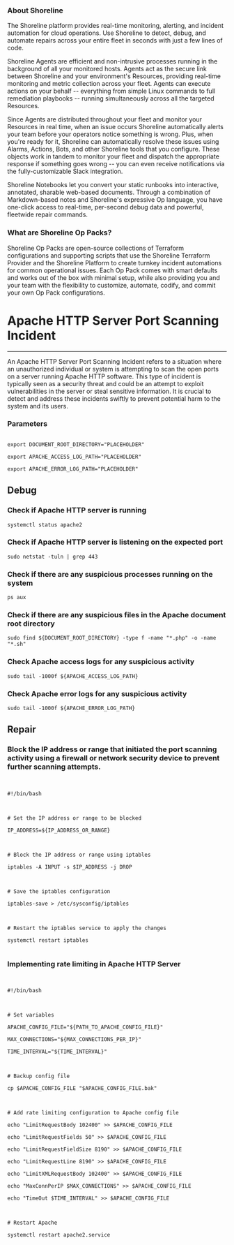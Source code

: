 
### About Shoreline
The Shoreline platform provides real-time monitoring, alerting, and incident automation for cloud operations. Use Shoreline to detect, debug, and automate repairs across your entire fleet in seconds with just a few lines of code.

Shoreline Agents are efficient and non-intrusive processes running in the background of all your monitored hosts. Agents act as the secure link between Shoreline and your environment's Resources, providing real-time monitoring and metric collection across your fleet. Agents can execute actions on your behalf -- everything from simple Linux commands to full remediation playbooks -- running simultaneously across all the targeted Resources.

Since Agents are distributed throughout your fleet and monitor your Resources in real time, when an issue occurs Shoreline automatically alerts your team before your operators notice something is wrong. Plus, when you're ready for it, Shoreline can automatically resolve these issues using Alarms, Actions, Bots, and other Shoreline tools that you configure. These objects work in tandem to monitor your fleet and dispatch the appropriate response if something goes wrong -- you can even receive notifications via the fully-customizable Slack integration.

Shoreline Notebooks let you convert your static runbooks into interactive, annotated, sharable web-based documents. Through a combination of Markdown-based notes and Shoreline's expressive Op language, you have one-click access to real-time, per-second debug data and powerful, fleetwide repair commands.

### What are Shoreline Op Packs?
Shoreline Op Packs are open-source collections of Terraform configurations and supporting scripts that use the Shoreline Terraform Provider and the Shoreline Platform to create turnkey incident automations for common operational issues. Each Op Pack comes with smart defaults and works out of the box with minimal setup, while also providing you and your team with the flexibility to customize, automate, codify, and commit your own Op Pack configurations.

# Apache HTTP Server Port Scanning Incident
---

An Apache HTTP Server Port Scanning Incident refers to a situation where an unauthorized individual or system is attempting to scan the open ports on a server running Apache HTTP software. This type of incident is typically seen as a security threat and could be an attempt to exploit vulnerabilities in the server or steal sensitive information. It is crucial to detect and address these incidents swiftly to prevent potential harm to the system and its users.

### Parameters
```shell

export DOCUMENT_ROOT_DIRECTORY="PLACEHOLDER"

export APACHE_ACCESS_LOG_PATH="PLACEHOLDER"

export APACHE_ERROR_LOG_PATH="PLACEHOLDER"

```

## Debug

### Check if Apache HTTP server is running
```shell
systemctl status apache2
```

### Check if Apache HTTP server is listening on the expected port
```shell
sudo netstat -tuln | grep 443
```

### Check if there are any suspicious processes running on the system
```shell
ps aux 
```

### Check if there are any suspicious files in the Apache document root directory
```shell
sudo find ${DOCUMENT_ROOT_DIRECTORY} -type f -name "*.php" -o -name "*.sh"
```

### Check Apache access logs for any suspicious activity
```shell
sudo tail -1000f ${APACHE_ACCESS_LOG_PATH}
```

### Check Apache error logs for any suspicious activity
```shell
sudo tail -1000f ${APACHE_ERROR_LOG_PATH}
```

## Repair

### Block the IP address or range that initiated the port scanning activity using a firewall or network security device to prevent further scanning attempts.
```shell


#!/bin/bash



# Set the IP address or range to be blocked

IP_ADDRESS=${IP_ADDRESS_OR_RANGE}



# Block the IP address or range using iptables

iptables -A INPUT -s $IP_ADDRESS -j DROP



# Save the iptables configuration

iptables-save > /etc/sysconfig/iptables



# Restart the iptables service to apply the changes

systemctl restart iptables


```

### Implementing rate limiting in Apache HTTP Server
```shell


#!/bin/bash



# Set variables

APACHE_CONFIG_FILE="${PATH_TO_APACHE_CONFIG_FILE}"

MAX_CONNECTIONS="${MAX_CONNECTIONS_PER_IP}"

TIME_INTERVAL="${TIME_INTERVAL}"



# Backup config file

cp $APACHE_CONFIG_FILE "$APACHE_CONFIG_FILE.bak"



# Add rate limiting configuration to Apache config file

echo "LimitRequestBody 102400" >> $APACHE_CONFIG_FILE

echo "LimitRequestFields 50" >> $APACHE_CONFIG_FILE

echo "LimitRequestFieldSize 8190" >> $APACHE_CONFIG_FILE

echo "LimitRequestLine 8190" >> $APACHE_CONFIG_FILE

echo "LimitXMLRequestBody 102400" >> $APACHE_CONFIG_FILE

echo "MaxConnPerIP $MAX_CONNECTIONS" >> $APACHE_CONFIG_FILE

echo "TimeOut $TIME_INTERVAL" >> $APACHE_CONFIG_FILE



# Restart Apache

systemctl restart apache2.service


```